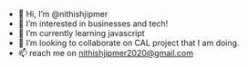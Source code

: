 - 👋 Hi, I’m @nithishjipmer
- 👀 I’m interested in businesses and tech!
- 🌱 I’m currently learning javascript
- 💞️ I’m looking to collaborate on CAL project that I am doing.
- 📫 reach me on nithishjipmer2020@gmail.com

<!---
nithishjipmer/nithishjipmer is a ✨ special ✨ repository because its `README.md` (this file) appears on your GitHub profile.
You can click the Preview link to take a look at your changes.
--->
